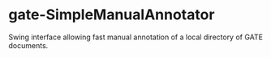 # gate-SimpleManualAnnotator
Swing interface allowing fast manual annotation of a local directory of GATE documents.
